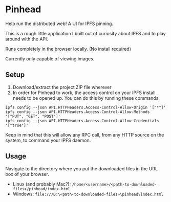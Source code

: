 # Pinhead
Help run the distributed web! A UI for IPFS pinning.

This is a rough little application I built out of curiosity about IPFS and to play around with the API.

Runs completely in the browser locally. (No install required)

Currently only capable of viewing images.

## Setup
1. Download/extract the project ZIP file wherever
2. In order for Pinhead to work, the access control on your IPFS install needs to be opened up. You can do this by running these commands:
```
ipfs config --json API.HTTPHeaders.Access-Control-Allow-Origin '["*"]'
ipfs config --json API.HTTPHeaders.Access-Control-Allow-Methods '["PUT", "GET", "POST"]'
ipfs config --json API.HTTPHeaders.Access-Control-Allow-Credentials '["true"]'
```
Keep in mind that this will allow any RPC call, from any HTTP source on the system, to command your IPFS daemon.

## Usage
Navigate to the directory where you put the downloaded files in the URL box of your browser.
* Linux (and probably Mac?): `/home/<username>/<path-to-downloaded-files>/pinhead/index.html`
* Windows: `file:///D:\<path-to-downloaded-files>\pinhead\index.html`
